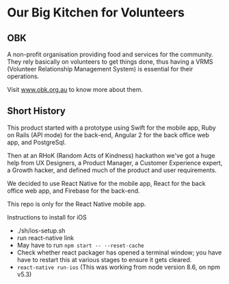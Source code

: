 # Our Big Kitchen for Volunteers

## OBK
A non-profit organisation providing food and services for the community.
They rely basically on volunteers to get things done, thus having a
VRMS (Volunteer Relationship Management System) is essential for their operations.

Visit www.obk.org.au to know more about them.

## Short History
This product started with a prototype using Swift for the mobile app, Ruby on Rails (API mode) for the back-end,
Angular 2 for the back office web app, and PostgreSql.

Then at an RHoK (Random Acts of Kindness) hackathon we've got a huge help from UX Designers, a Product Manager,
a Customer Experience expert, a Growth hacker, and defined much of the product and user requirements.

We decided to use React Native for the mobile app, React for the back office web app, and Firebase for the back-end.

This repo is only for the React Native mobile app.

Instructions to install for iOS
* ./sh/ios-setup.sh
* run react-native link
* May have to run `npm start -- --reset-cache`
* Check whether react packager has opened a terminal window; you have have to restart this at various stages to ensure it gets cleared.
* `react-native run-ios`
(This was working from node version 8.6, on npm v5.3)
